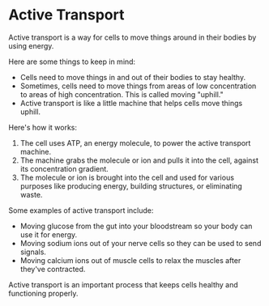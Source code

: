 # Active Transport

Active transport is a way for cells to move things around in their bodies by using energy. 

Here are some things to keep in mind:

* Cells need to move things in and out of their bodies to stay healthy.
* Sometimes, cells need to move things from areas of low concentration to areas of high concentration. This is called moving "uphill."
* Active transport is like a little machine that helps cells move things uphill. 

Here's how it works:

1. The cell uses ATP, an energy molecule, to power the active transport machine.
2. The machine grabs the molecule or ion and pulls it into the cell, against its concentration gradient.
3. The molecule or ion is brought into the cell and used for various purposes like producing energy, building structures, or eliminating waste. 

Some examples of active transport include:

* Moving glucose from the gut into your bloodstream so your body can use it for energy.
* Moving sodium ions out of your nerve cells so they can be used to send signals.
* Moving calcium ions out of muscle cells to relax the muscles after they've contracted. 

Active transport is an important process that keeps cells healthy and functioning properly.
